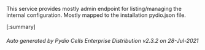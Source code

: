 






This service provides mostly admin endpoint for listing/managing the internal configuration. Mostly mapped to the installation pydio.json file.

[:summary]

###### Auto generated by Pydio Cells Enterprise Distribution v2.3.2 on 28-Jul-2021

